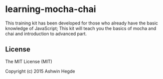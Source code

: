 # learning-mocha-chai

This training kit has been developed for those who already have the basic knowledge of JavaScript; This kit will teach you the basics of mocha and chai and introduction to advanced part.

## License

The MIT License (MIT)

Copyright (c) 2015 Ashwin Hegde
